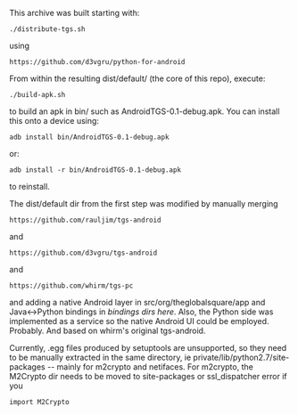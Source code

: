 This archive was built starting with:

	./distribute-tgs.sh

using

	https://github.com/d3vgru/python-for-android

From within the resulting dist/default/ (the core of this repo), execute:

	./build-apk.sh

to build an apk in bin/ such as AndroidTGS-0.1-debug.apk. You can install this onto a device using:

	adb install bin/AndroidTGS-0.1-debug.apk

or:

	adb install -r bin/AndroidTGS-0.1-debug.apk

to reinstall.

The dist/default dir from the first step was modified by manually merging

	https://github.com/rauljim/tgs-android

and

	https://github.com/d3vgru/tgs-android

and

	https://github.com/whirm/tgs-pc

and adding a native Android layer in src/org/theglobalsquare/app and Java<->Python bindings in *bindings dirs here*. Also, the Python side was implemented as a service so the native Android UI could be employed. Probably. And based on whirm's original tgs-android.

Currently, .egg files produced by setuptools are unsupported, so they need to be manually extracted in the same directory, ie private/lib/python2.7/site-packages -- mainly for m2crypto and netifaces. For m2crypto, the M2Crypto dir needs to be moved to site-packages or ssl_dispatcher error if you

	import M2Crypto
